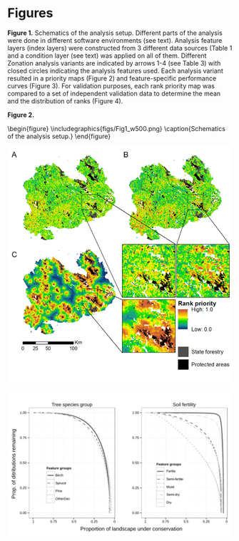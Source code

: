 # Figures

__Figure 1.__ Schematics of the analysis setup. Different parts of the analysis were done in different software environments (see text). Analysis feature layers (index layers) were constructed from 3 different data sources (Table 1 and a condition layer (see text) was applied on all of them. Different Zonation analysis variants are indicated by arrows 1-4 (see Table 3) with closed circles indicating the analysis features used. Each analysis variant resulted in a priority maps (Figure 2) and feature-specific performance curves (Figure 3). For validation purposes, each rank priority map was compared to a set of independent validation data to determine the mean and the distribution of ranks (Figure 4).

__Figure 2.__ 

 \begin{figure}
  \includegraphics{figs/Fig1_w500.png}
  \caption{Schematics of the analysis setup.}
  \end{figure}

![Figure2](figs/Fig2.png)

![Figure3](figs/Fig3.png)